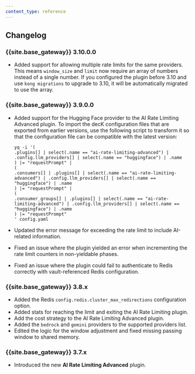 ```yaml
---
content_type: reference
---
```


## Changelog

### {{site.base_gateway}} 3.10.0.0
* Added support for allowing multiple rate limits for the same providers. This means `window_size` and `limit` now require an array of numbers instead of a single number. If you configured the plugin before 3.10 and use `kong migrations` to upgrade to 3.10, it will be automatically migrated to use the array.

### {{site.base_gateway}} 3.9.0.0
* Added support for the Hugging Face provider to the AI Rate Limiting Advanced plugin.
  To import the decK configuration files that are exported from earlier versions, use the following script to transform it so that the configuration file can be compatible with the latest version:

  ```
  yq -i '(
  .plugins[] | select(.name == "ai-rate-limiting-advanced") | .config.llm_providers[] | select(.name == "huggingface") | .name
  ) |= "requestPrompt" |
  (
  .consumers[] | .plugins[] | select(.name == "ai-rate-limiting-advanced") | .config.llm_providers[] | select(.name == "huggingface") | .name
  ) |= "requestPrompt" |
  (
  .consumer_groups[] | .plugins[] | select(.name == "ai-rate-limiting-advanced") | .config.llm_providers[] | select(.name == "huggingface") | .name
  ) |= "requestPrompt"
  ' config.yaml
  ```

* Updated the error message for exceeding the rate limit to include AI-related information.
* Fixed an issue where the plugin yielded an error when incrementing the rate limit counters in non-yieldable phases.
* Fixed an issue where the plugin could fail to authenticate to Redis correctly with vault-referenced Redis configuration.

### {{site.base_gateway}} 3.8.x
* Added the Redis `config.redis.cluster_max_redirections` configuration option.
* Added stats for reaching the limit and exiting the AI Rate Limiting plugin.
* Add the cost strategy to the AI Rate Limiting Advanced plugin.
* Added the `bedrock` and `gemini` providers to the supported providers list.
* Edited the logic for the window adjustment and fixed missing passing window to shared memory.

### {{site.base_gateway}} 3.7.x

* Introduced the new **AI Rate Limiting Advanced** plugin.